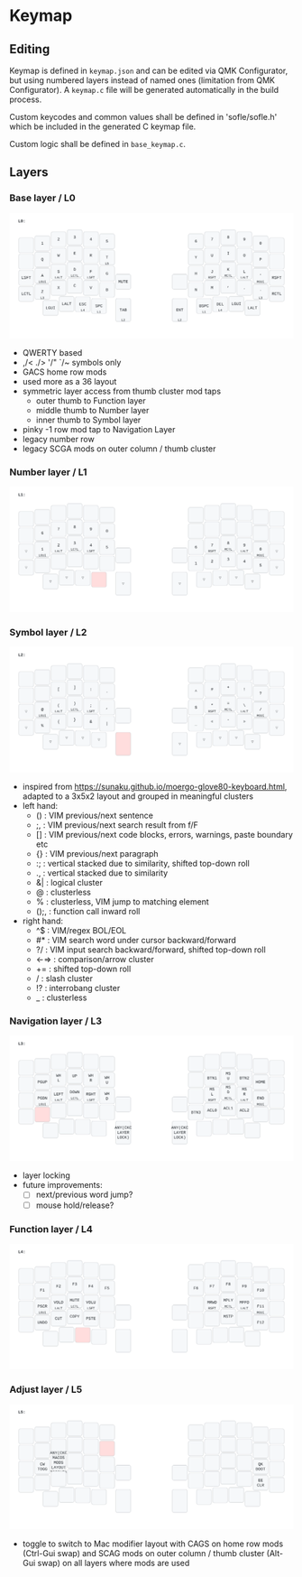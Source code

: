 # Keymap

## Editing

Keymap is defined in `keymap.json` and can be edited via QMK Configurator, but using numbered layers instead of named ones (limitation from QMK Configurator). A `keymap.c` file will be generated automatically in the build process.

Custom keycodes and common values shall be defined in 'sofle/sofle.h' which be included in the generated C keymap file.

Custom logic shall be defined in `base_keymap.c`.

## Layers

### Base layer / L0

![](layer_images/L0.svg)

- QWERTY based
- ,/< ./> '/" `/~ symbols only
- GACS home row mods
- used more as a 36 layout
- symmetric layer access from thumb cluster mod taps
    - outer thumb to Function layer
    - middle thumb to Number layer
    - inner thumb to Symbol layer
- pinky -1 row mod tap to Navigation Layer  
- legacy number row
- legacy SCGA mods on outer column / thumb cluster

### Number layer / L1

![](layer_images/L1.svg)

### Symbol layer / L2

![](layer_images/L2.svg)

- inspired from https://sunaku.github.io/moergo-glove80-keyboard.html, adapted to a 3x5x2 layout and grouped in meaningful clusters
- left hand:
    - () : VIM previous/next sentence
    - ;, : VIM previous/next search result from f/F
    - [] : VIM previous/next code blocks, errors, warnings, paste boundary etc
    - {} : VIM previous/next paragraph
    - :; : vertical stacked due to similarity, shifted top-down roll
    - ., : vertical stacked due to similarity
    - &| : logical cluster
    - @ : clusterless
    - % : clusterless, VIM jump to matching element
    - ();, : function call inward roll
- right hand:
    - ^$ : VIM/regex BOL/EOL
    - #* : VIM search word under cursor backward/forward
    - ?/ : VIM input search backward/forward, shifted top-down roll
    - <-=> : comparison/arrow cluster
    - += : shifted top-down roll
    - \/ : slash cluster
    - !? : interrobang cluster
    - _ : clusterless

### Navigation layer / L3

![](layer_images/L3.svg)

- layer locking
- future improvements:
    - [ ] next/previous word jump?
    - [ ] mouse hold/release?

### Function layer / L4

![](layer_images/L4.svg)

### Adjust layer / L5

![](layer_images/L5.svg)

- toggle to switch to Mac modifier layout with CAGS on home row mods (Ctrl-Gui swap) and SCAG mods on outer column / thumb cluster (Alt-Gui swap) on all layers where mods are used
